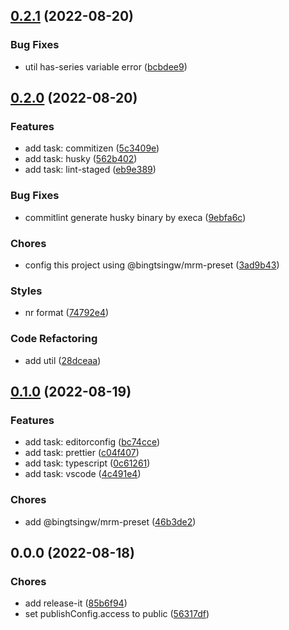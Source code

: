 

## [0.2.1](https://github.com/bingtsingw/mrm-preset/compare/0.2.0...0.2.1) (2022-08-20)


### Bug Fixes

* util has-series variable error ([bcbdee9](https://github.com/bingtsingw/mrm-preset/commit/bcbdee974af51c3c80a59e630f31ce700dbbffb8))

## [0.2.0](https://github.com/bingtsingw/mrm-preset/compare/0.1.0...0.2.0) (2022-08-20)


### Features

* add task: commitizen ([5c3409e](https://github.com/bingtsingw/mrm-preset/commit/5c3409efa4711e0decc15a64ad39afb2b1c6447c))
* add task: husky ([562b402](https://github.com/bingtsingw/mrm-preset/commit/562b402173e674cd9fea16493a55c712e97f7661))
* add task: lint-staged ([eb9e389](https://github.com/bingtsingw/mrm-preset/commit/eb9e389a3663861e4c53c8673261c1efe46c98a0))


### Bug Fixes

* commitlint generate husky binary by execa ([9ebfa6c](https://github.com/bingtsingw/mrm-preset/commit/9ebfa6ca3c496cbe0d659b557eea73a10d87133f))


### Chores

* config this project using @bingtsingw/mrm-preset ([3ad9b43](https://github.com/bingtsingw/mrm-preset/commit/3ad9b4354aa442a2d6e617ce139815b0803d4b1c))


### Styles

* nr format ([74792e4](https://github.com/bingtsingw/mrm-preset/commit/74792e45a12408548bd568c448cbab8e774ede51))


### Code Refactoring

* add util ([28dceaa](https://github.com/bingtsingw/mrm-preset/commit/28dceaa34314f43c019b31d50ac95d39d64da98d))

## [0.1.0](https://github.com/bingtsingw/mrm-preset/compare/0.0.0...0.1.0) (2022-08-19)

### Features

- add task: editorconfig ([bc74cce](https://github.com/bingtsingw/mrm-preset/commit/bc74ccecb3c1d9c9a7357bf53966ab8630d753f1))
- add task: prettier ([c04f407](https://github.com/bingtsingw/mrm-preset/commit/c04f407057526ef1aa22d15d74cf3481c140c0e3))
- add task: typescript ([0c61261](https://github.com/bingtsingw/mrm-preset/commit/0c612614cfa672b8d165725297b814377586737f))
- add task: vscode ([4c491e4](https://github.com/bingtsingw/mrm-preset/commit/4c491e46f91542a8360bfd810182122c0027b3b6))

### Chores

- add @bingtsingw/mrm-preset ([46b3de2](https://github.com/bingtsingw/mrm-preset/commit/46b3de2a9c7d864886ca5d6e94ae96364c5afe40))

## 0.0.0 (2022-08-18)

### Chores

- add release-it ([85b6f94](https://github.com/bingtsingw/mrm-preset/commit/85b6f94fafbc2b3c3910fb69f4add96e204e767b))
- set publishConfig.access to public ([56317df](https://github.com/bingtsingw/mrm-preset/commit/56317df27c0e929e7375dd05e087fb14d944255d))